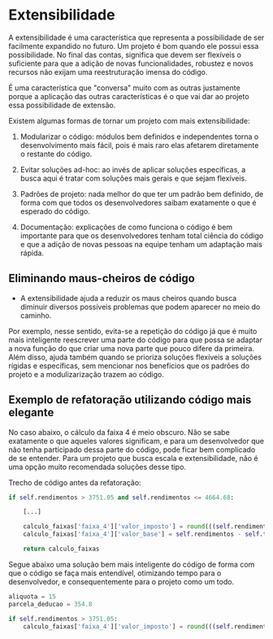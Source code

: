 # Extensibilidade

A extensibilidade é uma característica que representa a possibilidade de ser facilmente expandido no futuro. Um projeto é bom quando ele possui essa possibilidade. No final das contas, significa que devem ser flexíveis o suficiente para que a adição de novas funcionalidades, robustez e novos recursos não exijam uma reestruturação imensa do código.

É uma característica que "conversa" muito com as outras justamente porque a aplicação das outras características é o que vai dar ao projeto essa possibilidade de extensão.

Existem algumas formas de tornar um projeto com mais extensibilidade:

1. Modularizar o código: módulos bem definidos e independentes torna o desenvolvimento mais fácil, pois é mais raro elas afetarem diretamente o restante do código.

2. Evitar soluções ad-hoc: ao invés de aplicar soluções específicas, a busca aqui é tratar com soluções mais gerais e que sejam flexíveis.

3. Padrões de projeto: nada melhor do que ter um padrão bem definido, de forma com que todos os desenvolvedores saibam exatamente o que é esperado do código.

4. Documentação: explicações de como funciona o código é bem importante para que os desenvolvedores tenham total ciência do código e que a adição de novas pessoas na equipe tenham um adaptação mais rápida.


## Eliminando maus-cheiros de código

- A extensibilidade ajuda a reduzir os maus cheiros quando busca diminuir diversos possíveis problemas que podem aparecer no meio do caminho. 

Por exemplo, nesse sentido, evita-se a repetição do código já que é muito mais inteligente reescrever uma parte do código para que possa se adaptar a nova função do que criar uma nova parte que pouco difere da primeira. Além disso, ajuda também quando se prioriza soluções flexíveis a soluções rígidas e específicas, sem mencionar nos benefícios que os padrões do projeto e a modulizarização trazem ao código.

## Exemplo de refatoração utilizando código mais elegante

No caso abaixo, o cálculo da faixa 4 é meio obscuro. Não se sabe exatamente o que aqueles valores significam, e para um desenvolvedor que não tenha participado dessa parte do código, pode ficar bem complicado de se entender. Para um projeto que busca escala e extensibilidade, não é uma opção muito recomendada soluções desse tipo.  

Trecho de código antes da refatoração:

```python
if self.rendimentos > 3751.05 and self.rendimentos <= 4664.68:

    [...]

    calculo_faixas['faixa_4']['valor_imposto'] = round(((self.rendimentos / 100) * 15 - 354.8), 2)
    calculo_faixas['faixa_4']['valor_base'] = self.rendimentos - self.tabela['faixa_3']['max']

    return calculo_faixas
```

Segue abaixo uma solução bem mais inteligente do código de forma com que o código se faça mais entendível, otimizando tempo para o desenvolvedor, e consequentemente para o projeto como um todo.

```python
aliquota = 15
parcela_deducao = 354.8

if self.rendimentos > 3751.05:
    calculo_faixas['faixa_4']['valor_imposto'] = round(((self.rendimentos * aliquota / 100) - parcela_deducao), 2)
```
